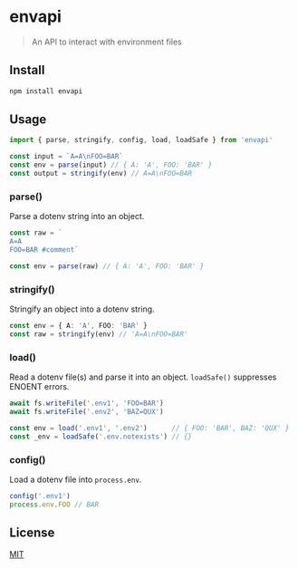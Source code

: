 # envapi
> An API to interact with environment files

## Install
```sh
npm install envapi
``` 

## Usage
```ts
import { parse, stringify, config, load, loadSafe } from 'envapi'

const input = `A=A\nFOO=BAR`
const env = parse(input) // { A: 'A', FOO: 'BAR' }
const output = stringify(env) // A=A\nFOO=BAR
```

### parse()
Parse a dotenv string into an object.

```ts
const raw = `
A=A
FOO=BAR #comment`

const env = parse(raw) // { A: 'A', FOO: 'BAR' }
```

### stringify()
Stringify an object into a dotenv string.
    
```ts
const env = { A: 'A', FOO: 'BAR' }
const raw = stringify(env) // 'A=A\nFOO=BAR'
```

### load()
Read a dotenv file(s) and parse it into an object. `loadSafe()` suppresses ENOENT errors.
```ts
await fs.writeFile('.env1', 'FOO=BAR')
await fs.writeFile('.env2', 'BAZ=QUX')

const env = load('.env1', '.env2')      // { FOO: 'BAR', BAZ: 'QUX' }
const _env = loadSafe('.env.notexists') // {}
```


### config()
Load a dotenv file into `process.env`.

```ts
config('.env1')
process.env.FOO // BAR
```

## License
[MIT](./LICENSE)
